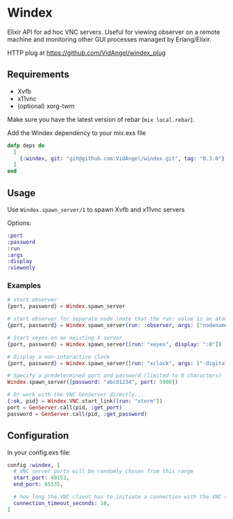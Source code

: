 # Windex

Elixir API for ad hoc VNC servers.
Useful for viewing observer on a remote machine and
monitoring other GUI processes managed by Erlang/Elixir.

HTTP plug at https://github.com/VidAngel/windex_plug

## Requirements

- Xvfb
- x11vnc
- (optional) xorg-twm

Make sure you have the latest version of rebar (`mix local.rebar`).

Add the Windex dependency to your mix.exs file

```elixir
defp deps do
  [
    {:windex, git: "git@github.com:VidAngel/windex.git", tag: "0.3.0"},
  ]
end
```

## Usage

Use `Windex.spawn_server/1` to spawn Xvfb and x11vnc servers

Options:

```elixir
:port
:password
:run
:args
:display
:viewonly
```

### Examples

```elixir
# start observer
{port, password} = Windex.spawn_server

# start observer for separate node (note that the run: value is an atom when spawning the observer!)
{port, password} = Windex.spawn_server(run: :observer, args: ["nodename@nodehost", "cookie"])

# Start xeyes on an existing X server
{port, password} = Windex.spawn_server([run: "xeyes", display: ":0"])

# Display a non-interactive clock
{port, password} = Windex.spawn_server([run: "xclock", args: ["-digital", "-brief"], viewonly: true])

# Specify a predetermined port and password (limited to 8 characters)
Windex.spawn_server([password: "abcd1234", port: 5900])

# Or work with the VNC GenServer directly...
{:ok, pid} = Windex.VNC.start_link([run: "xterm"])
port = GenServer.call(pid, :get_port)
password = GenServer.call(pid, :get_password)
```
## Configuration

In your config.exs file:

```elixir
config :windex, [
  # VNC server ports will be randomly chosen from this range
  start_port: 49152,
  end_port: 65535,

  # how long the VNC client has to initiate a connection with the VNC server
  connection_timeout_seconds: 10,
]
```

